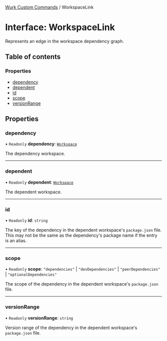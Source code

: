 [Wurk Custom Commands](../README.md) / WorkspaceLink

# Interface: WorkspaceLink

Represents an edge in the workspace dependency graph.

## Table of contents

### Properties

- [dependency](WorkspaceLink.md#dependency)
- [dependent](WorkspaceLink.md#dependent)
- [id](WorkspaceLink.md#id)
- [scope](WorkspaceLink.md#scope)
- [versionRange](WorkspaceLink.md#versionrange)

## Properties

### dependency

• `Readonly` **dependency**: [`Workspace`](../classes/Workspace.md)

The dependency workspace.

___

### dependent

• `Readonly` **dependent**: [`Workspace`](../classes/Workspace.md)

The dependent workspace.

___

### id

• `Readonly` **id**: `string`

The key of the dependency in the dependent workspace's `package.json`
file. This may not be the same as the dependency's package name if the
entry is an alias.

___

### scope

• `Readonly` **scope**: ``"dependencies"`` \| ``"devDependencies"`` \| ``"peerDependencies"`` \| ``"optionalDependencies"``

The scope of the dependency in the dependent workspace's `package.json`
file.

___

### versionRange

• `Readonly` **versionRange**: `string`

Version range of the dependency in the dependent workspace's
`package.json` file.
